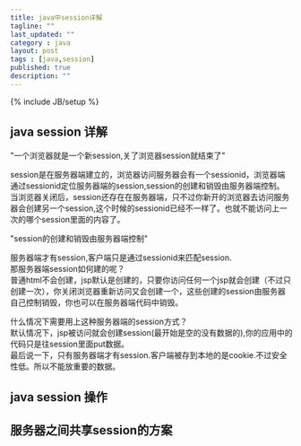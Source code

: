 ```yaml
---
title: java中session详解
tagline: ""
last_updated: ""
category : java
layout: post
tags : [java,session]
published: true
description: ""
---
```

{% include JB/setup %}

## java session 详解  

"一个浏览器就是一个新session,关了浏览器session就结束了"  

session是在服务器端建立的，浏览器访问服务器会有一个sessionid，浏览器端通过sessionid定位服务器端的session,session的创建和销毁由服务器端控制。  
当浏览器关闭后，session还存在在服务器端，只不过你新开的浏览器去访问服务器会创建另一个session,这个时候的sessionid已经不一样了。也就不能访问上一次的哪个session里面的内容了。  

"session的创建和销毁由服务器端控制"  

服务器端才有session,客户端只是通过sessionid来匹配session.  
那服务器端session如何建的呢？  
普通html不会创建，jsp默认是创建的，只要你访问任何一个jsp就会创建（不过只创建一次），你关闭浏览器重新访问又会创建一个，这些创建的session由服务器自己控制销毁，你也可以在服务器端代码中销毁。  

什么情况下需要用上这种服务器端的session方式？  
默认情况下，jsp被访问就会创建session(最开始是空的没有数据的),你的应用中的代码只是往session里面put数据。  
最后说一下，只有服务器端才有session.客户端被存到本地的是cookie.不过安全性低。所以不能放重要的数据。  

## java session 操作  

## 服务器之间共享session的方案  

